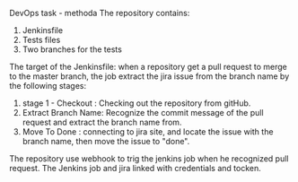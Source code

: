 DevOps task - methoda 
The repository contains:
1. Jenkinsfile
2. Tests files
3. Two branches for the tests

The target of the Jenkinsfile:
  when a repository get a pull request to merge to the master branch, the job extract the jira issue from the branch name by the following stages:
  1.  stage 1 - Checkout : 
        Checking out the repository from gitHub.
  2. Extract Branch Name:
       Recognize the commit message of the pull request and extract the branch name from.
  3. Move To Done :
     connecting to jira site, and locate the issue with the branch name, then move the issue to "done".

The repository use webhook to trig the jenkins job when he recognized pull request.
The Jenkins job and jira linked with credentials and tocken.
